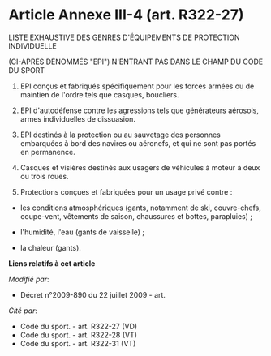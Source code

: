 # Article Annexe III-4 (art. R322-27)

LISTE EXHAUSTIVE DES GENRES D'ÉQUIPEMENTS DE PROTECTION INDIVIDUELLE

(CI-APRÈS DÉNOMMÉS "EPI") N'ENTRANT PAS DANS LE CHAMP DU CODE DU SPORT

1. EPI conçus et fabriqués spécifiquement pour les forces armées ou de maintien de l'ordre tels que casques, boucliers. 

2. EPI d'autodéfense contre les agressions tels que générateurs aérosols, armes individuelles de dissuasion. 

3. EPI destinés à la protection ou au sauvetage des personnes embarquées à bord des navires ou aéronefs, et qui ne sont pas
portés en permanence. 

4. Casques et visières destinés aux usagers de véhicules à moteur à deux ou trois roues. 

5. Protections conçues et fabriquées pour un usage privé contre : 

- les conditions atmosphériques (gants, notamment de ski, couvre-chefs, coupe-vent, vêtements de saison, chaussures et
bottes, parapluies) ; 

- l'humidité, l'eau (gants de vaisselle) ; 

- la chaleur (gants).

**Liens relatifs à cet article**

_Modifié par_:

  - Décret n°2009-890 du 22 juillet 2009 - art.

_Cité par_:

  - Code du sport. - art. R322-27 (VD)
  - Code du sport. - art. R322-28 (VT)
  - Code du sport. - art. R322-31 (VT)
